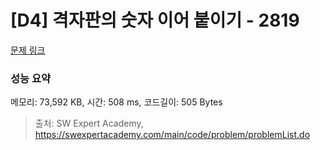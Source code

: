 # [D4] 격자판의 숫자 이어 붙이기 - 2819 

[문제 링크](https://swexpertacademy.com/main/code/problem/problemDetail.do?contestProbId=AV7I5fgqEogDFAXB) 

### 성능 요약

메모리: 73,592 KB, 시간: 508 ms, 코드길이: 505 Bytes



> 출처: SW Expert Academy, https://swexpertacademy.com/main/code/problem/problemList.do